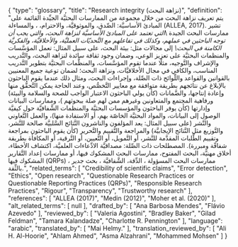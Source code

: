 {
    "type": "glossary",
    "title": "Research integrity (نزاهة البحث)",
    "definition": "يتم تعريف نزاهة البحث من خلال مجموعة من الممارسات البحثيَّة الجيِّدة القائمة على المبادئ الأساسيَّة: الصِّدق، والموثوقيَّة، والاحترام، ، والمساءلة (ALLEA, 2017).  تشير ممارسات البحث الجيدة  \\_التي تعتمد على المبادئ الأساسيَّة لنزاهة البحث، والتي يجب أن توجه الباحثين في عملهم، وكذلك في تفاعلهم مع التَّحديّات العمليَّة، والأخلاقيَّة، والفكريَّة الكامنة  في البحث\\_  إلى مجالات مثل: بيئة البحث، على سبيل المثال: تعمل المؤسَّسات والمنظمات البحثيَّة على تعزيز الوعي، وضمان وجود ثقافة سائدة لنزاهة البحث، والتَّدريب والإشراف والتَّوجيه، مثلًا عندما تقوم المؤسَّسات، والمنظَّمات البحثيَّة بتطوير التَّدريب المناسب، والكافي في مجال الأخلاقيَّات، ونزاهة البحث؛ لضمان توعية جميع المعنيين بالقوانين والقواعد واللّوائح ذات الصِّلة، وإجراءات البحث، ومثال ذلك عندما يقوم الباحثون بالإبلاغ عن نتائجهم بطريقة متوافقة مع معايير التَّخصُّص، وعند الحاجة يمكن التَّحقُّق منها وإعادة إنتاجها، والضَّمانات (كأن يولي الباحثون الاعتبار الواجب للصحة والسلامة والبيئة) ورفاهية المجتمع والمتعاونين وغيرهم ممن لهم صلة ببحوثهم )، وممارسات البيانات وإدارتها  (كأن يوفر الباحثون والمؤسسات البحثيَّة والمنظمات الشَّفافيَّة حول كيفيَّة الوصول إلى البيانات، والمواد البحثيَّة الخاصّة بهم، أو الاستفادة منها)، والعمل التَّعاوني والنَّشر (على سبيل المثال: يعد المؤلفون والناشرون النَّتائج السَّلبيَّة صالحة للنَّشر، والتَّوزيع مثل النَّتائج الإيجابيَّة) والمراجعة والتَّقييم والتَّحرير (كأن يقوم الباحثون بمراجعة وتقييم الطَّلبات المقدَّمة للنَّشر، أو التَّمويل، أو التَّعيين، أو التَّرقية، أو المكافأة بطريقة شفافّة ومبررة).  المصطلحات ذات الصِّلة: مصداقيَّة الادِّعاءات العلميَّة، اكتشاف الأخطاء، أخلاق مهنيَّة، البحث المفتوح، ممارسات البحث المشكوك فيها، أو ممارسات إعداد التَّقارير المشكوك فيها (QRPs) ، ممارسات البحث المسؤولة ، الدِّقة، الشَّفافيَّة ، بحث جدير بالثِّقة.",
    "related_terms": [
        "Credibility of scientific claims",
        "Error detection",
        "Ethics",
        "Open research",
        "Questionable Research Practices or Questionable Reporting Practices (QRPs)",
        "Responsible Research Practices",
        "Rigour",
        "Transparency",
        "Trustworthy research"
    ],
    "references": [
        "ALLEA (2017)",
        "Medin (2012)",
        "Moher et al. (2020)"
    ],
    "alt_related_terms": [
        null
    ],
    "drafted_by": [
        "Ana Barbosa Mendes",
        "Flávio Azevedo"
    ],
    "reviewed_by": [
        "Valeria Agostini",
        "Bradley Baker",
        "Gilad Feldman",
        "Tamara Kalandadze",
        "Charlotte R. Pennington"
    ],
    "language": "arabic",
    "translated_by": [
        "Mai Helmy."
    ],
    "translation_reviewed_by": [
        "Ali H. Al-Hoorie",
        "Ahlam Ahmed",
        "Asma Alzahrani",
        "Mohammed Mohsen"
    ]
}